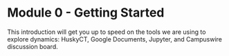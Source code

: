 # Module 0 - Getting Started

This introduction will get you up to speed on the tools we are using to
explore dynamics: HuskyCT, Google Documents, Jupyter,
and Campuswire discussion board.
